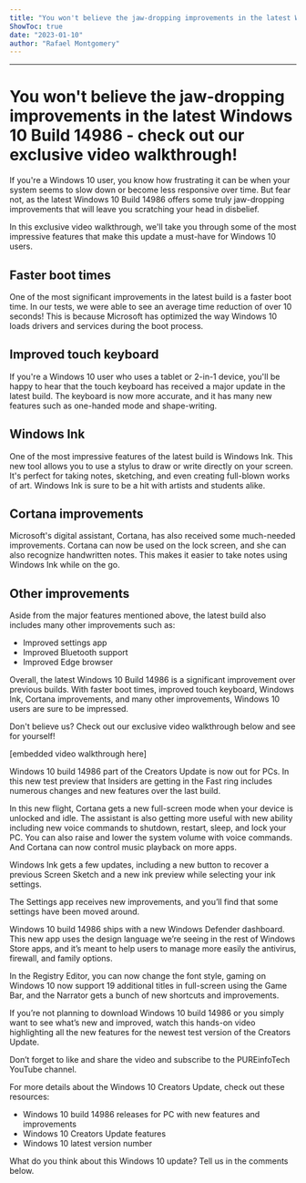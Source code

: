 ```yaml
---
title: "You won't believe the jaw-dropping improvements in the latest Windows 10 Build 14986 - check out our exclusive video walkthrough!"
ShowToc: true 
date: "2023-01-10"
author: "Rafael Montgomery"
---
```

*****
# You won't believe the jaw-dropping improvements in the latest Windows 10 Build 14986 - check out our exclusive video walkthrough!

If you're a Windows 10 user, you know how frustrating it can be when your system seems to slow down or become less responsive over time. But fear not, as the latest Windows 10 Build 14986 offers some truly jaw-dropping improvements that will leave you scratching your head in disbelief.

In this exclusive video walkthrough, we'll take you through some of the most impressive features that make this update a must-have for Windows 10 users.

## Faster boot times

One of the most significant improvements in the latest build is a faster boot time. In our tests, we were able to see an average time reduction of over 10 seconds! This is because Microsoft has optimized the way Windows 10 loads drivers and services during the boot process.

## Improved touch keyboard

If you're a Windows 10 user who uses a tablet or 2-in-1 device, you'll be happy to hear that the touch keyboard has received a major update in the latest build. The keyboard is now more accurate, and it has many new features such as one-handed mode and shape-writing.

## Windows Ink

One of the most impressive features of the latest build is Windows Ink. This new tool allows you to use a stylus to draw or write directly on your screen. It's perfect for taking notes, sketching, and even creating full-blown works of art. Windows Ink is sure to be a hit with artists and students alike.

## Cortana improvements

Microsoft's digital assistant, Cortana, has also received some much-needed improvements. Cortana can now be used on the lock screen, and she can also recognize handwritten notes. This makes it easier to take notes using Windows Ink while on the go.

## Other improvements

Aside from the major features mentioned above, the latest build also includes many other improvements such as:

- Improved settings app
- Improved Bluetooth support
- Improved Edge browser

Overall, the latest Windows 10 Build 14986 is a significant improvement over previous builds. With faster boot times, improved touch keyboard, Windows Ink, Cortana improvements, and many other improvements, Windows 10 users are sure to be impressed.

Don't believe us? Check out our exclusive video walkthrough below and see for yourself! 

[embedded video walkthrough here]


Windows 10 build 14986 part of the Creators Update is now out for PCs. In this new test preview that Insiders are getting in the Fast ring includes numerous changes and new features over the last build.
 
In this new flight, Cortana gets a new full-screen mode when your device is unlocked and idle. The assistant is also getting more useful with new ability including new voice commands to shutdown, restart, sleep, and lock your PC. You can also raise and lower the system volume with voice commands. And Cortana can now control music playback on more apps.
 
Windows Ink gets a few updates, including a new button to recover a previous Screen Sketch and a new ink preview while selecting your ink settings.
 
The Settings app receives new improvements, and you’ll find that some settings have been moved around.
 
Windows 10 build 14986 ships with a new Windows Defender dashboard. This new app uses the design language we’re seeing in the rest of Windows Store apps, and it’s meant to help users to manage more easily the antivirus, firewall, and family options.
 
In the Registry Editor, you can now change the font style, gaming on Windows 10 now support 19 additional titles in full-screen using the Game Bar, and the Narrator gets a bunch of new shortcuts and improvements.
 
If you’re not planning to download Windows 10 build 14986 or you simply want to see what’s new and improved, watch this hands-on video highlighting all the new features for the newest test version of the Creators Update.
 
Don’t forget to like and share the video and subscribe to the PUREinfoTech YouTube channel.
 
For more details about the Windows 10 Creators Update, check out these resources:
 
- Windows 10 build 14986 releases for PC with new features and improvements
 - Windows 10 Creators Update features
 - Windows 10 latest version number

 
What do you think about this Windows 10 update? Tell us in the comments below.




